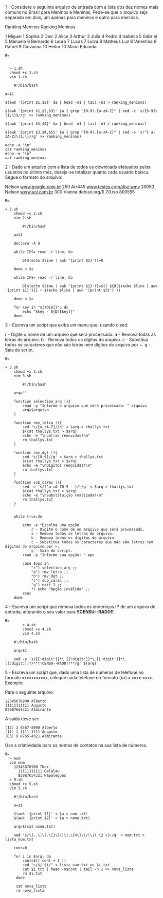 1 - Considere o seguinte arquivo de entrada com a lista dos dez nomes mais comuns no Brasil para Meninos  e  Meninas. Pede-se  que  o  arquivo  seja  separado em dois,  um apenas para  meninos e outro para meninas.

Ranking Meninos       Ranking Meninas

1 Miguel              1 Sophia
2 Davi                2 Alice
3 Arthur              3 Julia
4 Pedro               4 Isabella
5 Gabriel             5 Manuela
6 Bernardo            6 Laura
7 Lucas               7 Luiza
8 Matheus Luz         8 Valentina
9 Rafael              9 Giovanna
10 Heitor             10 Maria Eduarda

    R=

    
      > 1.sh
      chmod +x 1.sh
      vim 1.sh
        
        #!/bin/bash
	
	a=$1
	
	$(awk '{print $1,$2}' $a | head -n1 | tail -n1 > ranking_meninos)
	
	$(awk '{print $1,$2,$3}' $a | grep "[0-9].[a-zA-Z]" | sed -e 's/[0-9]\{1,\}$//g' >> ranking_meninos)
	
	$(awk '{print $3,$4}' $a | head -n1 | tail -n1 > ranking_meninas)
	
	$(awk '{print $3,$4,$5}' $a | grep "[0-9].[a-zA-Z]" | sed -e 's/^[ a-zA-Z]\{1,\}//g' >> ranking_meninas)
	
	echo -e "\n"
	cat ranking_meninos
	echo -e "\n"
	cat ranking_meninas
	
	

2 - Dado  um  arquivo  com  a lista de todos  os  downloads efetuados  pelos  usuários  no  último  mês,  deseja-se totalizar quanto cada usuário baixou. Segue o formato do arquivo:

Nelson www.google.com.br 250
Arr445 www.testes.com/dbz.wmv 20050
Nelson www.uol.com.br 300
Vianna debian.org/9.7.0.iso 800555

	
	R=
		
	> 2.sh
      	chmod +x 2.sh
      	vim 2.sh
        
        	#!/bin/bash
		
		a=$1
		
		declare -A D
		
		while IFS= read -r line; do
		
			D[$(echo $line | awk '{print $1}')]=0
		
		done < $a
		
		while IFS= read -r line; do
		
			D[$(echo $line | awk '{print $1}')]=$(( ${D[$(echo $line | awk '{print $1}')]} + $(echo $line | awk '{print $3}') ))
		
		done < $a
		
		for key in "${!D[@]}"; do
			echo "$key - ${D[$key]}"
		done
	

3 - Escreva um script que exiba um menu que, usando o sed:

r - Digite o nome de um arquivo que será processado.
a - Remova todas as letras do arquivo.
b - Remova todos os dígitos do arquivo.
c - Substitua todos os caracteres que não são letras nem dígitos do arquivo por ~.
q - Saia do script.


	R=
		
	> 3.sh
      	chmod +x 3.sh
      	vim 3.sh
        
        	#!/bin/bash
		
		arq=""
		
		function selection_arq (){
			read -p "Informe o arquivo que será processado: " arquivo
			arq=$arquivo
		}
		
		function rmv_letra (){
			sed 's/[a-zA-Z]//g' < $arq > thallys.txt
			$(cat thallys.txt > $arq)
			echo -e "\nLetras removidas!\n"
			rm thallys.txt
		}
		
		function rmv_dgt (){
			sed 's/[0-9]//g' < $arq > thallys.txt
			$(cat thallys.txt > $arq)
			echo -e "\nDígitos removidas!\n"
			rm thallys.txt
		}
		
		function sub_carac (){
			sed -e 's/[^a-zA-Z0-9 - ]/~/g' < $arq > thallys.txt
			$(cat thallys.txt > $arq)
			echo -e "\nSubstituição realizada!\n"
			rm thallys.txt
		}		
		
		
		while true;do
			
			echo -e "Escolha uma opção
				r - Digite o nome de um arquivo que será processado.
				a - Remova todas as letras do arquivo.
				b - Remova todos os dígitos do arquivo.
				c - Substitua todos os caracteres que não são letras nem dígitos do arquivo por ~.
				q - Saia do script. 
			read -p "Informe sua opção: " opc
			
			case $opc in
				"r") selection_arq ;;
				"a") rmv_letra ;;
				"b") rmv_dgt ;;
				"c") sub_carac ;;
				"q") exit 1 ;;
				*) echo "Opção inválida" ;;
			esac
		done
		
4 - Escreva um script que remova todos os endereços IP de um arquivo de entrada, alterando o seu valor para **!!CENSU--RADO!!**.

	R= 
	      	> 4.sh
	      	chmod +x 4.sh
	      	vim 4.sh

		#!/bin/bash
		
		arq=$1
		
		sed -e 's/[[:digit:]]*\.[[:digit:]]*\.[[:digit:]]*\.[[:digit:]]*/**!!CENSU--RADO!!**/g' ${arq}




5 - Escreva um script que, dado uma lista de números de telefone no formato xxxxxxxxxxx, coloque cada telefone no formato (xx) x xxxx-xxxx. Exemplo:

Para o seguinte arquivo:

	12345678900 Alberto
	11111111111 Augusto
	83987654321 Almirante
A saída deve ser:

	(12) 3 4567-8900 Alberto
	(11) 1 1111-1111 Augusto
	(83) 9 8765-4321 Almirante

Use a criatividade para os nomes de contatos na sua lista de números.

    R=
      > num
      vim num 
      	12345678900 Thor
	      11111111111 Galalau
	      83987654321 Papaleguas
      > 5.sh
      chmod +x 5.sh
      vim 5.sh
        
        #!/bin/bash
        
        a=$1
        
        $(awk '{print $1}' < $a > num.txt)
        $(awk '{print $2}' < $a > nome.txt)
        
        arq=$(cat nome.txt)
        
        sed 's/\(..\)\(.\{1\}\)\(.\{4\}\)/(\1) \2 \3-/g' < num.txt > lista_num.txt
        
        cont=0
        
        for i in $arq; do
            cont=$(( cont + 1 ))
            sed "s/$/ $i/" < lista_num.txt >> $i.txt
            cat $i.txt | head -n$cont | tail -n 1 >> nova_lista
            rm $i.txt
         done
         
         cat nova_lista
         rm nova_lista
